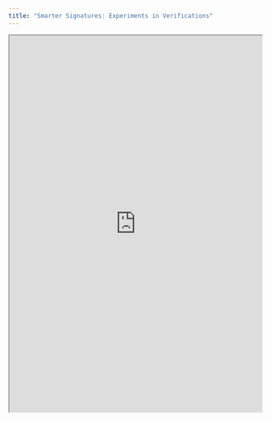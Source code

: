 ```yaml
---
title: "Smarter Signatures: Experiments in Verifications"
---
```



<iframe height="750" width="100%" src="https://ewelton.github.io/ktest/wiki.html#Smarter%20Signatures:%20Experiments%20in%20Verifications"></iframe>
